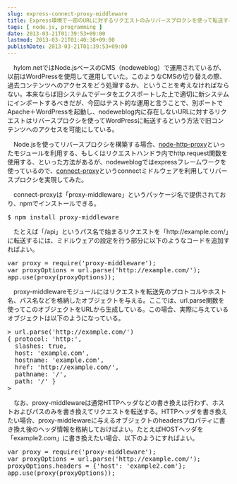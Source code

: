 ```yaml
---
slug: express-connect-proxy-middleware
title: Express環境で一部のURLに対するリクエストのみリバースプロクシを使って転送する
tags: [ node.js, programming ]
date: 2013-03-21T01:39:53+09:00
lastmod: 2013-03-21T01:40:38+09:00
publishDate: 2013-03-21T01:39:53+09:00
---
```


<p>　hylom.netではNode.jsベースのCMS（nodeweblog）で運用されているが、以前はWordPressを使用して運用していた。このようなCMSの切り替えの際、過去コンテンツへのアクセスをどう処理するか、ということを考えなければならない。本来ならば旧システムでデータをエクスポートした上で適切に新システムにインポートするべきだが、今回はテスト的な運用と言うことで、別ポートでApache＋WordPressを起動し、nodeweblog内に存在しないURLに対するリクエストはリバースプロクシを使ってWordPressに転送するという方法で旧コンテンツへのアクセスを可能にしている。</p>

<p>　Node.jsを使ってリバースプロクシを構築する場合、<a href="https://github.com/nodejitsu/node-http-proxy">node-http-proxy</a>といったモジュールを利用する、もしくはリクエストハンドラ内でhttp.request関数を使用する、といった方法があるが、nodeweblogではexpressフレームワークを使っているので、<a href="https://github.com/superjoe30/connect-proxy">connect-proxy</a>というconnectミドルウェアを利用してリバースプロクシを実現してみた。</p>

<p>　connect-proxyは「proxy-middleware」というパッケージ名で提供されており、npmでインストールできる。</p>

<pre>
$ npm install proxy-middleware
</pre>

<p>　たとえば「/api」というパス名で始まるリクエストを「http://example.com/」に転送するには、ミドルウェアの設定を行う部分に以下のようなコードを追加すればよい。</p>

<pre>
var proxy = require('proxy-middleware');
var proxyOptions = url.parse('http://example.com/');
app.use(proxy(proxyOptions));
</pre>

<p>　proxy-middlewareモジュールにはリクエストを転送先のプロトコルやホスト名、パス名などを格納したオブジェクトを与える。ここでは、url.parse関数を使ってこのオブジェクトをURLから生成している。この場合、実際に与えているオブジェクトは以下のようになっている。</p>

<pre>
> url.parse('http://example.com/')
{ protocol: 'http:',
  slashes: true,
  host: 'example.com',
  hostname: 'example.com',
  href: 'http://example.com/',
  pathname: '/',
  path: '/' }
> 
</pre>

<p>　なお、proxy-middlewareは通常HTTPヘッダなどの書き換えは行わず、ホストおよびパスのみを書き換えてリクエストを転送する。HTTPヘッダを書き換えたい場合、proxy-middlewareに与えるオブジェクトのheadersプロパティに書き換え後のヘッダ情報を格納しておけばよい。たとえばHOSTヘッダを「example2.com」に書き換えたい場合、以下のようにすればよい。</p>

<pre>
var proxy = require('proxy-middleware');
var proxyOptions = url.parse('http://example.com/');
proxyOptions.headers = {'host': 'example2.com'};
app.use(proxy(proxyOptions));
</pre>

